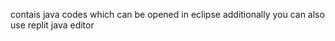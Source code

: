 contais java codes which can be opened in eclipse 
additionally you can also use replit java editor 
